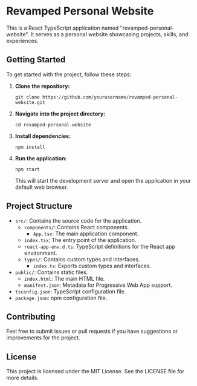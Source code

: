 # Revamped Personal Website

This is a React TypeScript application named "revamped-personal-website". It serves as a personal website showcasing projects, skills, and experiences.

## Getting Started

To get started with the project, follow these steps:

1. **Clone the repository:**

   ```
   git clone https://github.com/yourusername/revamped-personal-website.git
   ```

2. **Navigate into the project directory:**

   ```
   cd revamped-personal-website
   ```

3. **Install dependencies:**

   ```
   npm install
   ```

4. **Run the application:**

   ```
   npm start
   ```

   This will start the development server and open the application in your default web browser.

## Project Structure

- `src/`: Contains the source code for the application.
  - `components/`: Contains React components.
    - `App.tsx`: The main application component.
  - `index.tsx`: The entry point of the application.
  - `react-app-env.d.ts`: TypeScript definitions for the React app environment.
  - `types/`: Contains custom types and interfaces.
    - `index.ts`: Exports custom types and interfaces.
- `public/`: Contains static files.
  - `index.html`: The main HTML file.
  - `manifest.json`: Metadata for Progressive Web App support.
- `tsconfig.json`: TypeScript configuration file.
- `package.json`: npm configuration file.

## Contributing

Feel free to submit issues or pull requests if you have suggestions or improvements for the project.

## License

This project is licensed under the MIT License. See the LICENSE file for more details.
